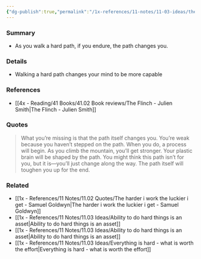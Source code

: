 ```yaml
---
{"dg-publish":true,"permalink":"/1x-references/11-notes/11-03-ideas/the-path-changes-you/","title":"The path changes you","created":"2025-06-03T20:38:38.272+03:00","updated":"2025-06-06T16:30:21.930+03:00"}
---
```



### Summary
- As you walk a hard path, if you endure, the path changes you.

### Details
- Walking a hard path changes your mind to be more capable

### References
- [[4x - Reading/41 Books/41.02 Book reviews/The Flinch - Julien Smith\|The Flinch - Julien Smith]]

### Quotes
> What you’re missing is that the path itself changes you. You’re weak because you haven’t stepped on the path. When you do, a process will begin. As you climb the mountain, you’ll get stronger. Your plastic brain will be shaped by the path. You might think this path isn’t for you, but it is—you’ll just change along the way. The path itself will toughen you up for the end.

### Related
- [[1x - References/11 Notes/11.02 Quotes/The harder i work the luckier i get - Samuel Goldwyn\|The harder i work the luckier i get - Samuel Goldwyn]]
- [[1x - References/11 Notes/11.03 Ideas/Ability to do hard things is an asset\|Ability to do hard things is an asset]]
- [[1x - References/11 Notes/11.03 Ideas/Ability to do hard things is an asset\|Ability to do hard things is an asset]]
- [[1x - References/11 Notes/11.03 Ideas/Everything is hard - what is worth the effort\|Everything is hard - what is worth the effort]]